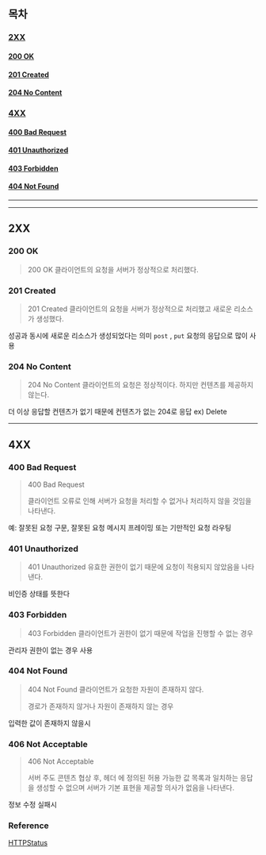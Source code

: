 ## 목차
### [2XX](#2XX)
#### [200 OK](#200-OK)

#### [201 Created](#201-Created)

#### [204 No Content](#204-No-Content)

### [4XX](#4XX)

#### [400 Bad Request](#400-Bad-Request)

#### [401 Unauthorized](#401-Unauthorized)
#### [403 Forbidden](#403-Forbidden)
#### [404 Not Found](#404-Not-Found#)


---
---


## 2XX
### 200 OK
> 200 OK
> 클라이언트의 요청을 서버가 정상적으로 처리했다.

### 201 Created
> 201 Created
> 클라이언트의 요청을 서버가 정상적으로 처리했고 새로운 리소스가 생성했다.

성공과 동시에 새로운 리소스가 생성되었다는 의미
`post` , `put` 요청의 응답으로 많이 사용

### 204 No Content
> 204 No Content
> 클라이언트의 요청은 정상적이다. 하지만 컨텐츠를 제공하지 않는다.

더 이상 응답할 컨텐츠가 없기 때문에 컨텐츠가 없는 204로 응답
ex) Delete

---
## 4XX
### 400 Bad Request

> 400 Bad Request
>
> 클라이언트 오류로 인해 서버가 요청을 처리할 수 없거나 처리하지 않을 것임을 나타낸다.

예: 잘못된 요청 구문, 잘못된 요청 메시지 프레이밍 또는 기만적인 요청 라우팅

### 401 Unauthorized

> 401 Unauthorized 
> 유효한 권한이 없기 때문에 요청이 적용되지 않았음을 나타낸다.

비인증 상태를 뜻한다

### 403 Forbidden
> 403 Forbidden
> 클라이언트가 권한이 없기 때문에 작업을 진행할 수 없는 경우

관리자 권한이 없는 경우 사용

### 404 Not Found
> 404 Not Found
> 클라이언트가 요청한 자원이 존재하지 않다.
> 
> 경로가 존재하지 않거나 자원이 존재하지 않는 경우

입력한 값이 존재하지 않을시

### 406 Not Acceptable

> 406 Not Acceptable
>
> 서버 주도 콘텐츠 협상 후, 헤더 에 정의된 허용 가능한 값 목록과 일치하는 응답을 생성할 수 없으며 서버가 기본 표현을 제공할 의사가 없음을 나타낸다.

정보 수정 실패시


### Reference
[HTTPStatus](https://developer.mozilla.org/ko/docs/Web/HTTP/Status)
